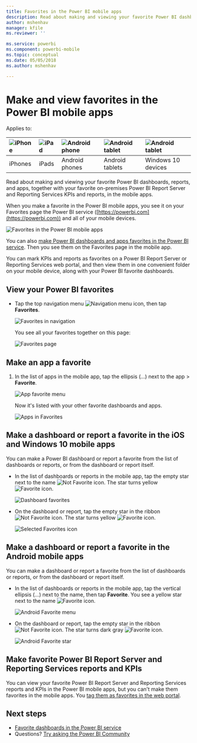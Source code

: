 ```yaml
---
title: Favorites in the Power BI mobile apps
description: Read about making and viewing your favorite Power BI dashboards, reports, and apps, plus Power BI Report Server and Reporting Services reports and KPIs in the mobile apps.
author: mshenhav
manager: kfile
ms.reviewer: ''

ms.service: powerbi
ms.component: powerbi-mobile
ms.topic: conceptual
ms.date: 05/05/2018
ms.author: mshenhav

---
```

# Make and view favorites in the Power BI mobile apps
Applies to:

| ![iPhone](./media/mobile-apps-favorites/iphone-logo-50-px.png) | ![iPad](./media/mobile-apps-favorites/ipad-logo-50-px.png) | ![Android phone](./media/mobile-apps-favorites/android-phone-logo-50-px.png) | ![Android tablet](./media/mobile-apps-favorites/android-tablet-logo-50-px.png) | ![Android tablet](./media/mobile-apps-favorites/win-10-logo-50-px.png) |
|:--- |:--- |:--- |:--- |:--- |
| iPhones |iPads |Android phones |Android tablets |Windows 10 devices |

Read about making and viewing your favorite Power BI dashboards, reports, and apps, together with your favorite on-premises Power BI Report Server and Reporting Services KPIs and reports, in the mobile apps.

When you make a  favorite in the Power BI mobile apps, you see it on your Favorites page the Power BI service ([https://powerbi.com](https://powerbi.com)) and all of your mobile devices. 

![Favorites in the Power BI mobile apps](./media/mobile-apps-favorites/power-bi-android-favorites-reports.png)


You can also [make Power BI dashboards and apps favorites in the Power BI service](../end-user-favorite.md). Then you see them on the Favorites page in the mobile app.

You can mark KPIs and reports as favorites on a Power BI Report Server or Reporting Services web portal, and then view them in one convenient folder on your mobile device, along with your Power BI favorite dashboards.

## View your Power BI favorites
* Tap the top navigation menu ![Navigation menu icon](./media/mobile-apps-favorites/power-bi-iphone-global-nav-button.png), then tap **Favorites**.
  
  ![Favorites in navigation](./media/mobile-apps-favorites/power-bi-ipad-faves-pbi-report-server.png)
  
  You see all your favorites together on this page:
  
  ![Favorites page](./media/mobile-apps-favorites/power-bi-ipad-favorites.png)

## Make an app a favorite
1. In the list of apps in the mobile app, tap the ellipsis (...) next to the app > **Favorite**.
   
    ![App favorite menu](./media/mobile-apps-favorites/power-bi-android-favorite-app-ellipsis.png)
   
    Now it's listed with your other favorite dashboards and apps.
   
    ![Apps in Favorites](./media/mobile-apps-favorites/power-bi-android-favorite-apps.png)

## Make a dashboard or report a favorite in the iOS and Windows 10 mobile apps
You can make a Power BI dashboard or report a favorite from the list of dashboards or reports, or from the dashboard or report itself.

* In the list of dashboards or reports in the mobile app, tap the empty star next to the name ![Not Favorite icon](./././media/mobile-apps-favorites/power-bi-mobile-not-favorite-icon.png). The star turns yellow ![Favorite icon](./././media/mobile-apps-favorites/power-bi-mobile-yes-favorite-icon.png).
  
    ![Dashboard favorites](./media/mobile-apps-favorites/power-bi-mobile-make-dashboard-favorite.png)
* On the dashboard or report, tap the empty star in the ribbon ![Not Favorite icon](./././media/mobile-apps-favorites/power-bi-mobile-not-favorite-icon.png). The star turns yellow ![Favorite icon](./././media/mobile-apps-favorites/power-bi-mobile-yes-favorite-icon.png).
  
    ![Selected Favorites icon](./media/mobile-apps-favorites/power-bi-mobile-favorite-selected.png)

## Make a dashboard or report a favorite in the Android mobile apps
You can make a dashboard or report a favorite from the list of dashboards or reports, or from the dashboard or report itself.

* In the list of dashboards or reports in the mobile app, tap the vertical ellipsis (...) next to the name, then tap **Favorite**. You see a yellow star next to the name ![Favorite icon](./././media/mobile-apps-favorites/power-bi-mobile-yes-favorite-icon.png).
  
    ![Android Favorite menu](./media/mobile-apps-favorites/power-bi-android-make-favorite.png)
* On the dashboard or report, tap the empty star in the ribbon ![Not Favorite icon](./././media/mobile-apps-favorites/power-bi-mobile-not-favorite-icon.png). The star turns dark gray ![Favorite icon](./media/mobile-apps-favorites/power-bi-android-favorite-icon.png).
  
    ![Android Favorite star](./media/mobile-apps-favorites/power-bi-android-favorite-in-dashboard.png)

## Make favorite Power BI Report Server and Reporting Services reports and KPIs
You can view your favorite Power BI Report Server and Reporting Services reports and KPIs in the Power BI mobile apps, but you can't make them favorites in the mobile apps. You [tag them as favorites in the web portal](../../report-server/tutorial-explore-report-server-web-portal.md#tag-your-favorites). 

## Next steps
* [Favorite dashboards in the Power BI service](../end-user-favorite.md) 
* Questions? [Try asking the Power BI Community](http://community.powerbi.com/)

